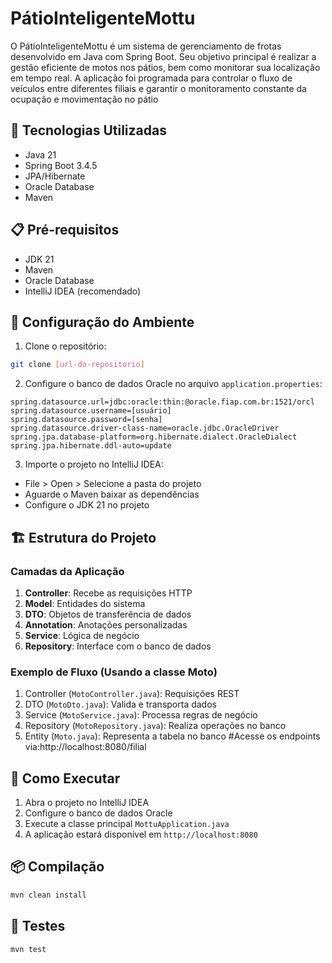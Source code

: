 # PátioInteligenteMottu

O PátioInteligenteMottu é um sistema de gerenciamento de frotas desenvolvido em Java com Spring Boot. Seu objetivo principal é realizar a gestão eficiente de motos nos pátios, bem como monitorar sua localização em tempo real. A aplicação foi programada para controlar o fluxo de veículos entre diferentes filiais e garantir o monitoramento constante da ocupação e movimentação no pátio
## 🚀 Tecnologias Utilizadas

- Java 21
- Spring Boot 3.4.5
- JPA/Hibernate
- Oracle Database
- Maven

## 📋 Pré-requisitos

- JDK 21
- Maven
- Oracle Database
- IntelliJ IDEA (recomendado)

## 🔧 Configuração do Ambiente

1. Clone o repositório:
```bash
git clone [url-do-repositorio]
```

2. Configure o banco de dados Oracle no arquivo `application.properties`:
```properties
spring.datasource.url=jdbc:oracle:thin:@oracle.fiap.com.br:1521/orcl
spring.datasource.username=[usuário] 
spring.datasource.password=[senha] 
spring.datasource.driver-class-name=oracle.jdbc.OracleDriver
spring.jpa.database-platform=org.hibernate.dialect.OracleDialect
spring.jpa.hibernate.ddl-auto=update

```

3. Importe o projeto no IntelliJ IDEA:
- File > Open > Selecione a pasta do projeto
- Aguarde o Maven baixar as dependências
- Configure o JDK 21 no projeto

## 🏗️ Estrutura do Projeto

### Camadas da Aplicação

1. **Controller**: Recebe as requisições HTTP
2. **Model**: Entidades do sistema
3. **DTO**: Objetos de transferência de dados
4. **Annotation**: Anotações personalizadas
5. **Service**: Lógica de negócio
6. **Repository**: Interface com o banco de dados

### Exemplo de Fluxo (Usando a classe Moto)

1. Controller (`MotoController.java`): Requisições REST
2. DTO (`MotoDto.java`): Valida e transporta dados
3. Service (`MotoService.java`): Processa regras de negócio
4. Repository (`MotoRepository.java`): Realiza operações no banco
5. Entity (`Moto.java`): Representa a tabela no banco
#Acesse os endpoints via:http://localhost:8080/filial


## 🚀 Como Executar

1. Abra o projeto no IntelliJ IDEA
2. Configure o banco de dados Oracle
3. Execute a classe principal `MottuApplication.java`
4. A aplicação estará disponível em `http://localhost:8080`

## 📦 Compilação

```bash
mvn clean install
```

## 🧪 Testes

```bash
mvn test
```
